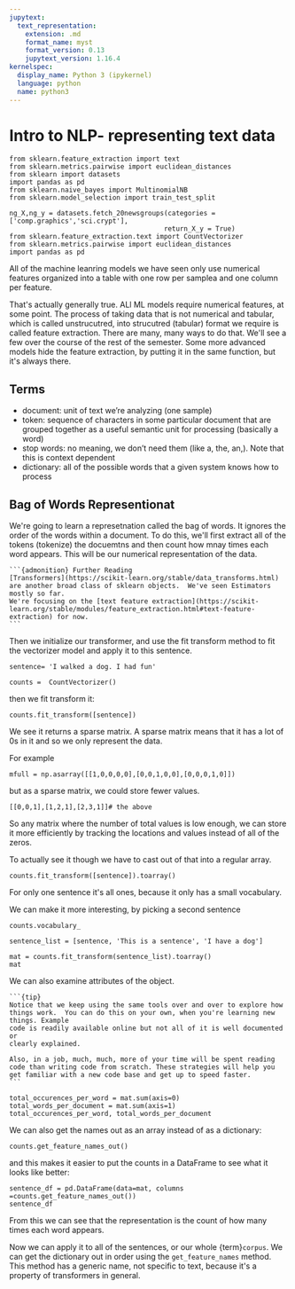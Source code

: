 ```yaml
---
jupytext:
  text_representation:
    extension: .md
    format_name: myst
    format_version: 0.13
    jupytext_version: 1.16.4
kernelspec:
  display_name: Python 3 (ipykernel)
  language: python
  name: python3
---
```



# Intro to NLP- representing text data


```{code-cell} ipython3
from sklearn.feature_extraction import text
from sklearn.metrics.pairwise import euclidean_distances
from sklearn import datasets
import pandas as pd
from sklearn.naive_bayes import MultinomialNB
from sklearn.model_selection import train_test_split

ng_X,ng_y = datasets.fetch_20newsgroups(categories =['comp.graphics','sci.crypt'],
                                       return_X_y = True)
from sklearn.feature_extraction.text import CountVectorizer
from sklearn.metrics.pairwise import euclidean_distances
import pandas as pd
```

All of the machine leanring models we have seen only use numerical features organized into a table with one row per samplea and one column per feature.

That's actually generally true.  ALl ML models require numerical features, at some point. The process of taking data that is not numerical and tabular, which is called unstrucutred, into strucutred (tabular) format we require is called feature extraction.  There are many, many ways to do that.  We'll see a few over the course of the rest of the semester.  Some more advanced models hide the feature extraction, by putting it in the same function, but it's always there.



## Terms


- document: unit of text we’re analyzing (one sample)
- token: sequence of characters in some particular document that are grouped together as a useful semantic unit for processing (basically a word)
- stop words: no meaning, we don’t need them (like a, the, an,). Note that this is context dependent
- dictionary: all of the possible words that a given system knows how to process



## Bag of Words Representionat

We're going to learn a represetnation called the bag of words.  It ignores the order of the words within a document. To do this, we'll first extract all of the tokens (tokenize) the docuemtns and then count how mnay times each word appears.  This will be our numerical representation of the data.  

````{margin}
```{admonition} Further Reading
[Transformers](https://scikit-learn.org/stable/data_transforms.html) are another broad class of sklearn objects.  We've seen Estimators mostly so far.
We're focusing on the [text feature extraction](https://scikit-learn.org/stable/modules/feature_extraction.html#text-feature-extraction) for now.
```
````
Then we initialize our transformer, and use the fit transform method to fit the vectorizer model and apply it to this sentence.

```{code-cell} ipython3
sentence= 'I walked a dog. I had fun'
```

```{code-cell} ipython3
counts =  CountVectorizer()
```

then we fit transform it:

```{code-cell} ipython3
counts.fit_transform([sentence])
```

We see it returns a sparse matrix.  A sparse matrix means that it has a lot of 0s in it and so we only represent the data.  

For example
```{code-cell} ipython3
mfull = np.asarray([[1,0,0,0,0],[0,0,1,0,0],[0,0,0,1,0]])
```

but as a sparse matrix, we could store fewer values.
```{code-cell} ipython3
[[0,0,1],[1,2,1],[2,3,1]]# the above
```

So any matrix where the number of total values is low enough, we can store it more efficiently by tracking the locations and values instead of all of the zeros.

To actually see it though we have to cast out of that into a regular array.


```{code-cell} ipython3
counts.fit_transform([sentence]).toarray()
```


For only one sentence it's all ones, because it only has a small vocabulary.

We can make it more interesting, by picking a second sentence
```{code-cell} ipython3
counts.vocabulary_
```

```{code-cell} ipython3
sentence_list = [sentence, 'This is a sentence', 'I have a dog']
```

```{code-cell} ipython3
mat = counts.fit_transform(sentence_list).toarray()
mat
```


We can also examine attributes of the object.
````{margin}
```{tip}
Notice that we keep using the same tools over and over to explore how things work.  You can do this on your own, when you're learning new things. Example
code is readily available online but not all of it is well documented or
clearly explained.

Also, in a job, much, much, more of your time will be spent reading code than writing code from scratch. These strategies will help you get familiar with a new code base and get up to speed faster.
```
````

```{code-cell} ipython3
total_occurences_per_word = mat.sum(axis=0)
total_words_per_document = mat.sum(axis=1)
total_occurences_per_word, total_words_per_document
```

We can also get the names out as an array instead of as a dictionary:

```{code-cell} ipython3
counts.get_feature_names_out()
```

and this makes it easier to put the counts in a DataFrame to see what it looks like better:

```{code-cell} ipython3
sentence_df = pd.DataFrame(data=mat, columns =counts.get_feature_names_out())
sentence_df
```


From this we can see that the representation is the count of how many times each word appears.

Now we can apply it to all of the sentences, or our whole {term}`corpus`. We can get the dictionary out in order using the `get_feature_names` method. This method has a generic name, not specific to text, because it's a property of transformers in general.

```{code-cell} ipython3

```
